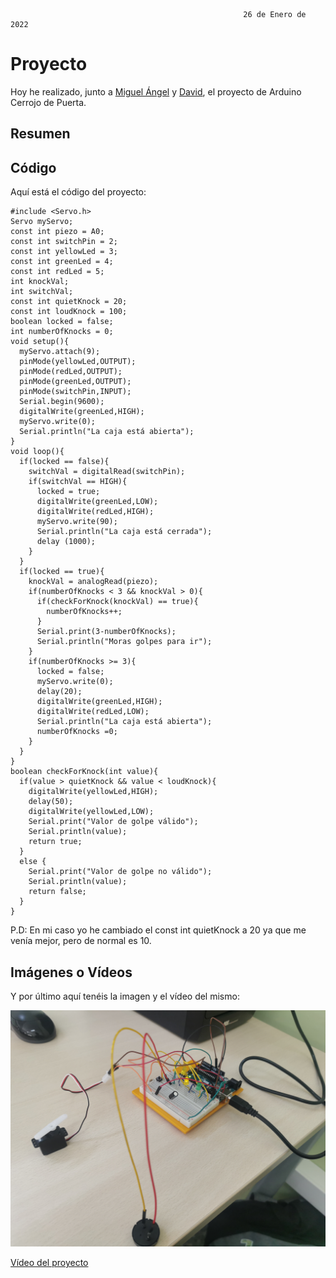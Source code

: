                                                         26 de Enero de 2022
                                                        
# Proyecto

Hoy he realizado, junto a [Miguel Ángel](https://github.com/miguelamgel1107) y [David](https://github.com/DavidMenCam), el proyecto de Arduino Cerrojo de Puerta.

## Resumen











## Código

Aquí está el código del proyecto: 

```
#include <Servo.h>
Servo myServo;
const int piezo = A0;
const int switchPin = 2;
const int yellowLed = 3;
const int greenLed = 4;
const int redLed = 5;
int knockVal;
int switchVal;
const int quietKnock = 20;
const int loudKnock = 100;
boolean locked = false;
int numberOfKnocks = 0;
void setup(){
  myServo.attach(9);
  pinMode(yellowLed,OUTPUT);
  pinMode(redLed,OUTPUT);
  pinMode(greenLed,OUTPUT);
  pinMode(switchPin,INPUT);
  Serial.begin(9600);
  digitalWrite(greenLed,HIGH);
  myServo.write(0);
  Serial.println("La caja está abierta");
}
void loop(){
  if(locked == false){
    switchVal = digitalRead(switchPin);
    if(switchVal == HIGH){
      locked = true;
      digitalWrite(greenLed,LOW);
      digitalWrite(redLed,HIGH);
      myServo.write(90);
      Serial.println("La caja está cerrada");
      delay (1000);
    }
  }
  if(locked == true){
    knockVal = analogRead(piezo);
    if(numberOfKnocks < 3 && knockVal > 0){
      if(checkForKnock(knockVal) == true){
        numberOfKnocks++;
      }
      Serial.print(3-numberOfKnocks);
      Serial.println("Moras golpes para ir");
    }
    if(numberOfKnocks >= 3){
      locked = false;
      myServo.write(0);
      delay(20);
      digitalWrite(greenLed,HIGH);
      digitalWrite(redLed,LOW);
      Serial.println("La caja está abierta");
      numberOfKnocks =0;
    }
  }
}
boolean checkForKnock(int value){
  if(value > quietKnock && value < loudKnock){
    digitalWrite(yellowLed,HIGH);
    delay(50);
    digitalWrite(yellowLed,LOW);
    Serial.print("Valor de golpe válido");
    Serial.println(value);
    return true;
  }
  else {
    Serial.print("Valor de golpe no válido");
    Serial.println(value);
    return false;  
  }
}   

```
P.D: En mi caso yo he cambiado el const int quietKnock a 20 ya que me venía mejor, pero de normal es 10.


## Imágenes o Vídeos

Y por último aquí tenéis la imagen y el vídeo del mismo:

![](https://github.com/Tabrih/Arduino/blob/main/Archivos/IMG_20220126_115326.jpg)

[Vídeo del proyecto](https://raw.githubusercontent.com/Tabrih/Arduino/main/Archivos/VID_20220126_115954.mp4)
